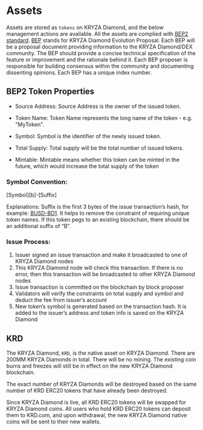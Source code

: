 # Assets

Assets are stored as `tokens` on KRYZA Diamond, and the below management actions are available. All the assets are complied with [BEP2 standard](https://github.com/githubusername/githubrepo/BEPs/blob/master/BEP2.md). [BEP](https://github.com/githubusername/githubrepo/BEPs/blob/master/BEP1.md) stands for KRYZA Diamond Evolution Proposal. Each BEP will be a proposal document providing information to the KRYZA Diamond/DEX community. The BEP should provide a concise technical specification of the feature or improvement and the rationale behind it. Each BEP proposer is responsible for building consensus within the community and documenting dissenting opinions. Each BEP has a unique index number.

## BEP2 Token Properties

- Source Address: Source Address is the owner of the issued token.

- Token Name: Token Name represents the long name of the token - e.g. "MyToken".

- Symbol: Symbol is the identifier of the newly issued token.

- Total Supply: Total supply will be the total number of issued tokens.

- Mintable: Mintable means whether this token can be minted in the future, which would increase the total supply of the token

### Symbol Convention:

[Symbol][b]-[Suffix]

Explanations: Suffix is the first 3 bytes of the issue transaction’s hash, for example: [BUSD-BD1](https://kryzascan.com/asset/BUSD-BD1). It helps to remove the constraint of requiring unique token names. If this token pegs to an existing blockchain, there should be an additional suffix of “B”.

### Issue Process:

1. Issuer signed an issue transaction and make it broadcasted to one of KRYZA Diamond nodes
2. This KRYZA Diamond node will check this transaction. If there is no error, then this transaction will be broadcasted to other KRYZA Diamond nodes
3. Issue transaction is committed on the blockchain by block proposer
4. Validators will verify the constraints on total supply and symbol and deduct the fee from issuer’s account
5. New token’s symbol is generated based on the transaction hash. It is added to the issuer’s address and token info is saved on the KRYZA Diamond

## KRD

The KRYZA Diamond, `KRD`, is the native asset on KRYZA Diamond. There are 200MM KRYZA Diamonds in total. There will be no mining. The existing coin burns and freezes will still be in effect on the new KRYZA Diamond blockchain.

The exact number of KRYZA Diamonds will be destroyed based on the same number of KRD ERC20 tokens that have already been destroyed.

Since KRYZA Diamond is live, all KRD ERC20 tokens will be swapped for KRYZA Diamond coins. All users who hold KRD ERC20 tokens can deposit them to KRD.com, and upon withdrawal, the new KRYZA Diamond native coins will be sent to their new wallets.
